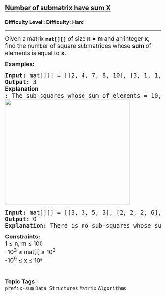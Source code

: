 <h2><a href="https://www.geeksforgeeks.org/problems/number-of-submatrix-have-sum-k/1">Number of submatrix have sum X</a></h2><h3>Difficulty Level : Difficulty: Hard</h3><hr><div class="problems_problem_content__Xm_eO"><p><span style="font-size: 14pt;">Given a<strong><em data-start="46" data-end="53">&nbsp;</em></strong>matrix <strong><code data-start="61" data-end="70">mat[][]</code> </strong>of size&nbsp;</span><strong style="font-size: 18.6667px;">n × m </strong><span style="font-size: 14pt;">and an integer</span><strong style="font-size: 14pt;"> x</strong><span style="font-size: 14pt;">, find the number of square submatrices whose </span><strong style="font-size: 14pt;">sum </strong><span style="font-size: 14pt;">of elements is equal to <strong>x</strong></span><span style="font-size: 14pt;">.</span></p>
<p><span style="font-size: 14pt;"><strong>Examples:</strong></span></p>
<pre><span style="font-size: 14pt;"><strong>Input: </strong>mat[][] = [[2, 4, 7, 8, 10], [3, 1, 1, 1, 1], [9, 11, 1, 2, 1], [12, -17, 1, 1, 1]], x = 10<strong><br>Output: </strong>3<strong><br><span style="font-family: -apple-system, BlinkMacSystemFont, 'Segoe UI', Roboto, Oxygen, Ubuntu, Cantarell, 'Open Sans', 'Helvetica Neue', sans-serif; white-space: normal;">Explanation</span>: </strong>The sub-squares whose sum of elements = 10, are colored in the matrix.<strong><br></strong><img src="https://media.geeksforgeeks.org/wp-content/uploads/20250709104122447377/22.webp" width="403" height="342"></span></pre>
<pre><span style="font-size: 14pt;"><strong>Input: </strong>mat[][] = [[3, 3, 5, 3], [2, 2, 2, 6], [11, 2, 2, 4]], x = 1<strong><br>Output: </strong>0<strong><br>Explanation: </strong>There is no sub-squares whose sum of elements is 1.</span></pre>
<p><strong><span style="font-size: 14pt;">Constraints:<br></span></strong><span style="font-size: 14pt;">1 ≤ n, m ≤ 100<br>-10<sup>3</sup> ≤ mat[i] ≤ 10<sup>3<br></sup>-10<sup>9</sup> ≤ x ≤&nbsp;</span><span style="font-size: 18.6667px;">10</span><sup>9</sup></p></div><br><p><span style=font-size:18px><strong>Topic Tags : </strong><br><code>prefix-sum</code>&nbsp;<code>Data Structures</code>&nbsp;<code>Matrix</code>&nbsp;<code>Algorithms</code>&nbsp;